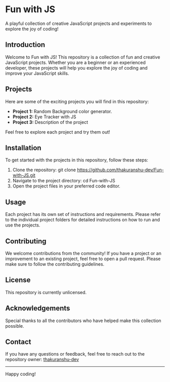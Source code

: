 # Fun with JS

A playful collection of creative JavaScript projects and experiments to explore the joy of coding!

## Introduction

Welcome to Fun with JS! This repository is a collection of fun and creative JavaScript projects. Whether you are a beginner or an experienced developer, these projects will help you explore the joy of coding and improve your JavaScript skills.

## Projects

Here are some of the exciting projects you will find in this repository:

- **Project 1:** Random Background color generator.
- **Project 2:** Eye Tracker with JS
- **Project 3:** Description of the project

Feel free to explore each project and try them out!

## Installation

To get started with the projects in this repository, follow these steps:

1. Clone the repository: git clone https://github.com/thakuranshu-dev/Fun-with-JS.git
2. Navigate to the project directory: cd Fun-with-JS
3. Open the project files in your preferred code editor.

## Usage

Each project has its own set of instructions and requirements. Please refer to the individual project folders for detailed instructions on how to run and use the projects.

## Contributing

We welcome contributions from the community! If you have a project or an improvement to an existing project, feel free to open a pull request. Please make sure to follow the contributing guidelines.

## License

This repository is currently unlicensed. 

## Acknowledgements

Special thanks to all the contributors who have helped make this collection possible.

## Contact

If you have any questions or feedback, feel free to reach out to the repository owner: [thakuranshu-dev](https://github.com/thakuranshu-dev)

---

Happy coding!
